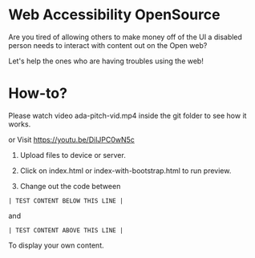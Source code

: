 # Web Accessibility OpenSource

Are you tired of allowing others to make money off of the UI a disabled person needs to interact with content out on the Open web?

Let's help the ones who are having troubles using the web!

# How-to?

Please watch video ada-pitch-vid.mp4 inside the git folder to see how it works.

or Visit https://youtu.be/DilJPC0wN5c

1. Upload files to device or server.

2. Click on index.html or index-with-bootstrap.html to run preview.

3. Change out the code between 

```| TEST CONTENT BELOW THIS LINE |```

and 

```| TEST CONTENT ABOVE THIS LINE | ```

To display your own content.